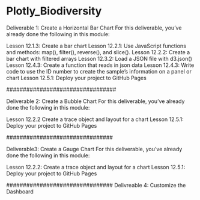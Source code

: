 # Plotly_Biodiversity

Deliverable 1: Create a Horizontal Bar Chart
For this deliverable, you’ve already done the following in this module:

Lesson 12.1.3: Create a bar chart
Lesson 12.2.1: Use JavaScript functions and methods: map(), filter(), reverse(), and slice().
Lesson 12.2.2: Create a bar chart with filtered arrays
Lesson 12.3.2: Load a JSON file with d3.json()
Lesson 12.4.3: Create a function that reads in json data
Lesson 12.4.3: Write code to use the ID number to create the sample’s information on a panel or chart
Lesson 12.5.1: Deploy your project to GitHub Pages

#################################

Deliverable 2: Create a Bubble Chart
For this deliverable, you’ve already done the following in this module:

Lesson 12.2.2 Create a trace object and layout for a chart
Lesson 12.5.1: Deploy your project to GitHub Pages

################################

Deliverable3: Create a Gauge Chart
For this deliverable, you’ve already done the following in this module:

Lesson 12.2.2: Create a trace object and layout for a chart
Lesson 12.5.1: Deploy your project to GitHub Pages

################################
Delivreable 4: Customize the Dashboard
